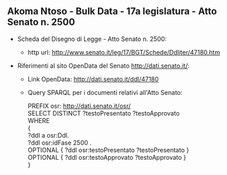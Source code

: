 ## Akoma Ntoso - Bulk Data - 17a legislatura - Atto Senato n. 2500 ##

* Scheda del Disegno di Legge - Atto Senato n. 2500:
	* http url: http://www.senato.it/leg/17/BGT/Schede/Ddliter/47180.htm

* Riferimenti al sito OpenData del Senato http://dati.senato.it/:
	* Link OpenData: http://dati.senato.it/ddl/47180
	* Query SPARQL per i documenti relativi all'Atto Senato:

        PREFIX osr: <http://dati.senato.it/osr/>  
		SELECT DISTINCT ?testoPresentato ?testoApprovato  
		WHERE  
		{  
		    ?ddl a osr:Ddl.  
		    ?ddl osr:idFase 2500 .  
		    OPTIONAL { ?ddl osr:testoPresentato ?testoPresentato }  
		    OPTIONAL { ?ddl osr:testoApprovato ?testoApprovato }  
		}
		